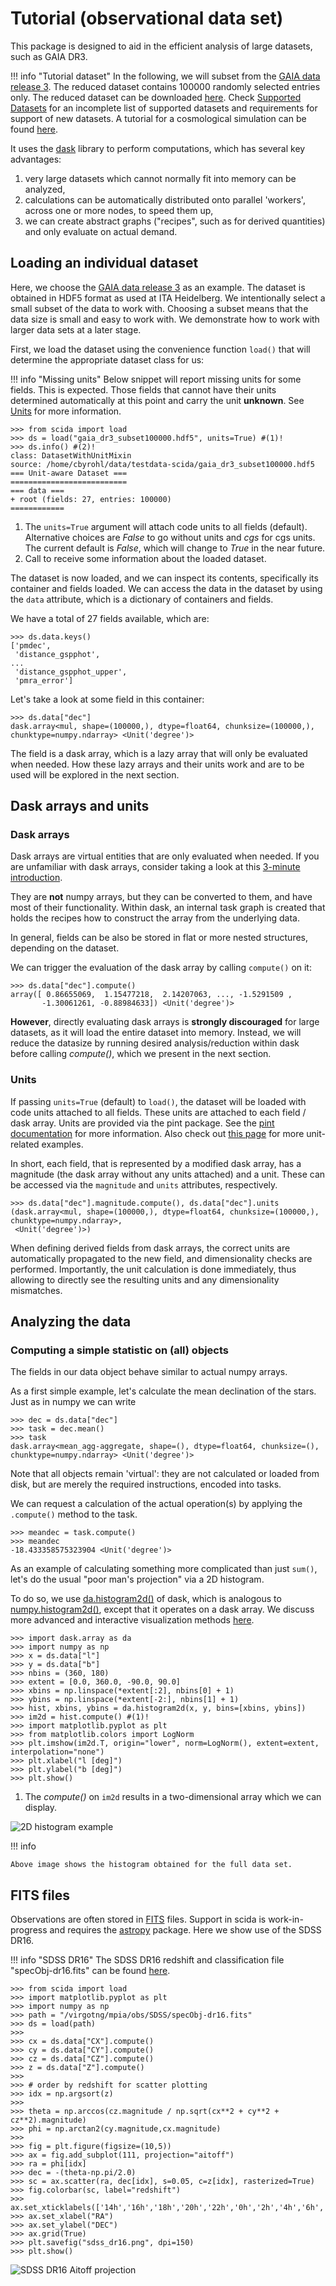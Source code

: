 # Tutorial (observational data set)

This package is designed to aid in the efficient analysis of large datasets, such as GAIA DR3.

!!! info "Tutorial dataset"
    In the following, we will subset from the [GAIA data release 3](https://www.cosmos.esa.int/web/gaia/dr3). The reduced dataset contains 100000 randomly selected entries only. The reduced dataset can be downloaded [here](https://heibox.uni-heidelberg.de/f/3b05069b1b524c0fa57e/?dl=1).
    Check [Supported Datasets](../supported_data.md) for an incomplete list of supported datasets
    and requirements for support of new datasets.
    A tutorial for a cosmological simulation can be found [here](simulations.md).


It uses the [dask](https://dask.org/) library to perform computations, which has several key advantages:

1. very large datasets which cannot normally fit into memory can be analyzed,
2. calculations can be automatically distributed onto parallel 'workers', across one or more nodes, to speed them up,
3. we can create abstract graphs ("recipes", such as for derived quantities) and only evaluate on actual demand.

## Loading an individual dataset

Here, we choose the [GAIA data release 3](https://www.cosmos.esa.int/web/gaia/dr3) as an example.
The dataset is obtained in HDF5 format as used at ITA Heidelberg. We intentionally select a small subset of the data to work with.
Choosing a subset means that the data size is small and easy to work with. We demonstrate how to work with larger data sets at a later stage.

First, we load the dataset using the convenience function `load()` that will determine the appropriate dataset class for us:

!!! info "Missing units"
    Below snippet will report missing units for some fields. This is expected.
    Those fields that cannot have their units determined automatically at this point and carry the unit **unknown**.
    See [Units](../units.md) for more information.


```pycon title="Loading a dataset"
>>> from scida import load
>>> ds = load("gaia_dr3_subset100000.hdf5", units=True) #(1)!
>>> ds.info() #(2)!
class: DatasetWithUnitMixin
source: /home/cbyrohl/data/testdata-scida/gaia_dr3_subset100000.hdf5
=== Unit-aware Dataset ===
==========================
=== data ===
+ root (fields: 27, entries: 100000)
============
```

1. The `units=True` argument will attach code units to all fields (default). Alternative choices are *False* to go without units and *cgs* for cgs units.
   The current default is *False*, which will change to *True* in the near future.
2. Call to receive some information about the loaded dataset.

The dataset is now loaded, and we can inspect its contents, specifically its container and fields loaded.
We can access the data in the dataset by using the `data` attribute, which is a dictionary of containers and fields.

We have a total of 27 fields available, which are:

```pycon title="Available fields"
>>> ds.data.keys()
['pmdec',
 'distance_gspphot',
...
 'distance_gspphot_upper',
 'pmra_error']
```

Let's take a look at some field in this container:

```pycon title="Inspecting a field"
>>> ds.data["dec"]
dask.array<mul, shape=(100000,), dtype=float64, chunksize=(100000,), chunktype=numpy.ndarray> <Unit('degree')>
```

The field is a dask array, which is a lazy array that will only be evaluated when needed.
How these lazy arrays and their units work and are to be used will be explored in the next section.

## Dask arrays and units

### Dask arrays
Dask arrays are virtual entities that are only evaluated when needed.
If you are unfamiliar with dask arrays, consider taking a look at this [3-minute introduction](https://docs.dask.org/en/stable/array.html).

They are **not** numpy arrays, but they can be converted to them, and have most of their functionality.
Within dask, an internal task graph is created that holds the recipes how to construct the array from the underlying data.

In general, fields can be also be stored in flat or more nested structures, depending on the dataset.

We can trigger the evaluation of the dask array by calling `compute()` on it:

```pycon title="Evaluating a dask array"
>>> ds.data["dec"].compute()
array([ 0.86655069,  1.15477218,  2.14207063, ..., -1.5291509 ,
       -1.30061261, -0.88984633]) <Unit('degree')>
```

**However**, directly evaluating dask arrays is **strongly discouraged** for large datasets, as it will load the entire dataset into memory.
Instead, we will reduce the datasize by running desired analysis/reduction within dask before calling *compute()*,
which we present in the next section.

### Units

If passing `units=True` (default) to `load()`, the dataset will be loaded with code units attached to all fields.
These units are attached to each field / dask array. Units are provided via the pint package.
See the [pint documentation](https://pint.readthedocs.io/en/stable/) for more information.
Also check out [this page](../units.md) for more unit-related examples.

In short, each field, that is represented by a modified dask array, has a magnitude (the dask array without any units attached) and a unit.
These can be accessed via the `magnitude` and `units` attributes, respectively.

```pycon  title="Accessing the magnitude and units of a field"
>>> ds.data["dec"].magnitude.compute(), ds.data["dec"].units
(dask.array<mul, shape=(100000,), dtype=float64, chunksize=(100000,), chunktype=numpy.ndarray>,
 <Unit('degree')>)
```

When defining derived fields from dask arrays, the correct units are automatically propagated to the new field,
and dimensionality checks are performed. Importantly, the unit calculation is done immediately, thus allowing
to directly see the resulting units and any dimensionality mismatches.


## Analyzing the data
### Computing a simple statistic on (all) objects

The fields in our data object behave similar to actual numpy arrays.

As a first simple example, let's calculate the mean declination of the stars. Just as in numpy we can write

```pycon title="Calculating the mean declination"
>>> dec = ds.data["dec"]
>>> task = dec.mean()
>>> task
dask.array<mean_agg-aggregate, shape=(), dtype=float64, chunksize=(), chunktype=numpy.ndarray> <Unit('degree')>
```

Note that all objects remain 'virtual': they are not calculated or loaded from disk,
but are merely the required instructions, encoded into tasks.

We can request a calculation of the actual operation(s) by applying the `.compute()` method to the task.

```pycon
>>> meandec = task.compute()
>>> meandec
-18.433358575323904 <Unit('degree')>
```

As an example of calculating something more complicated than just `sum()`, let's do the usual "poor man's projection" via a 2D histogram.

To do so, we use [da.histogram2d()](https://docs.dask.org/en/latest/array.html) of dask,
which is analogous to [numpy.histogram2d()](https://numpy.org/doc/stable/reference/generated/numpy.histogram2d.html),
except that it operates on a dask array.
We discuss more advanced and interactive visualization methods [here](../visualization.md).

```pycon
>>> import dask.array as da
>>> import numpy as np
>>> x = ds.data["l"]
>>> y = ds.data["b"]
>>> nbins = (360, 180)
>>> extent = [0.0, 360.0, -90.0, 90.0]
>>> xbins = np.linspace(*extent[:2], nbins[0] + 1)
>>> ybins = np.linspace(*extent[-2:], nbins[1] + 1)
>>> hist, xbins, ybins = da.histogram2d(x, y, bins=[xbins, ybins])
>>> im2d = hist.compute() #(1)!
>>> import matplotlib.pyplot as plt
>>> from matplotlib.colors import LogNorm
>>> plt.imshow(im2d.T, origin="lower", norm=LogNorm(), extent=extent, interpolation="none")
>>> plt.xlabel("l [deg]")
>>> plt.ylabel("b [deg]")
>>> plt.show()
```

1. The *compute()* on `im2d` results in a two-dimensional array which we can display.


![2D histogram example](../images/simple_hist2d_obs.png)

!!! info

    Above image shows the histogram obtained for the full data set.


## FITS files

Observations are often stored in [FITS](https://en.wikipedia.org/wiki/FITS) files. Support in scida is work-in-progress
and requires the [astropy](https://www.astropy.org/) package.  Here we show use of the SDSS DR16.

!!! info "SDSS DR16"
    The SDSS DR16 redshift and classification file "specObj-dr16.fits" can be found [here](https://live-sdss4org-dr16.pantheonsite.io/spectro/spectro_access/).

```pycon
>>> from scida import load
>>> import matplotlib.pyplot as plt
>>> import numpy as np
>>> path = "/virgotng/mpia/obs/SDSS/specObj-dr16.fits"
>>> ds = load(path)
>>>
>>> cx = ds.data["CX"].compute()
>>> cy = ds.data["CY"].compute()
>>> cz = ds.data["CZ"].compute()
>>> z = ds.data["Z"].compute()
>>>
>>> # order by redshift for scatter plotting
>>> idx = np.argsort(z)
>>>
>>> theta = np.arccos(cz.magnitude / np.sqrt(cx**2 + cy**2 + cz**2).magnitude)
>>> phi = np.arctan2(cy.magnitude,cx.magnitude)
>>>
>>> fig = plt.figure(figsize=(10,5))
>>> ax = fig.add_subplot(111, projection="aitoff")
>>> ra = phi[idx]
>>> dec = -(theta-np.pi/2.0)
>>> sc = ax.scatter(ra, dec[idx], s=0.05, c=z[idx], rasterized=True)
>>> fig.colorbar(sc, label="redshift")
>>> ax.set_xticklabels(['14h','16h','18h','20h','22h','0h','2h','4h','6h','8h','10h'])
>>> ax.set_xlabel("RA")
>>> ax.set_ylabel("DEC")
>>> ax.grid(True)
>>> plt.savefig("sdss_dr16.png", dpi=150)
>>> plt.show()
```

![SDSS DR16 Aitoff projection](../images/sdss_dr16.png)
